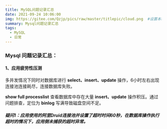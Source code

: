 ```yaml
---
title: MySQL问题记录汇总
date: 2021-09-24 10:06:00
img: https://gitee.com/Qzjp/pics/raw/master/titlepic/cloud.png  #设置本地图片
summary: Mysql问题记录汇总
tags:
  - MySQL
  - 日常
---
```


### Mysql 问题记录汇总：

#### 1、应用疲劳性压测

多并发情况下同时对数据库进行 **select、insert、update** 操作，6小时左右出现连接池连接耗尽，连接数据库失败。

**show full processlist** 查看数据库中存在大量 **insert、update** 操作积压。通过问题排查，定位为 **binlog** 写满导致磁盘空间不足。

###### **疑问1：应用使用的阿里Druid连接池并设置了超时时间60秒，在数据库操作执行超时的情况下，应用侧未捕获的超时异常。**


